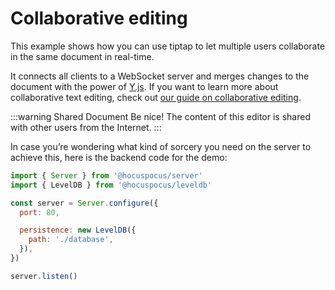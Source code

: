 # Collaborative editing

This example shows how you can use tiptap to let multiple users collaborate in the same document in real-time.

It connects all clients to a WebSocket server and merges changes to the document with the power of [Y.js](https://github.com/yjs/yjs). If you want to learn more about collaborative text editing, check out [our guide on collaborative editing](/guide/collaborative-editing).

:::warning Shared Document
Be nice! The content of this editor is shared with other users from the Internet.
:::

<demo name="Examples/CollaborativeEditing" />

In case you’re wondering what kind of sorcery you need on the server to achieve this, here is the backend code for the demo:

```js
import { Server } from '@hocuspocus/server'
import { LevelDB } from '@hocuspocus/leveldb'

const server = Server.configure({
  port: 80,

  persistence: new LevelDB({
    path: './database',
  }),
})

server.listen()
```
